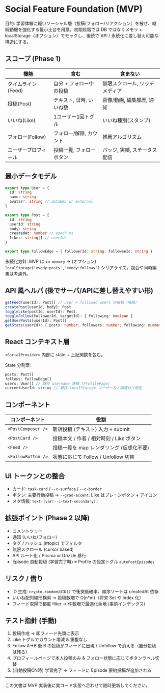 # Social Feature Foundation (MVP)

目的: 学習体験に軽いソーシャル層（投稿/フォロー/リアクション）を被せ、継続動機を強化する最小土台を用意。初期段階では DB ではなくメモリ + localStorage（オプション）でモックし、後続で API / 永続化に差し替え可能な構造にする。

## スコープ (Phase 1)

| 機能                 | 含む                     | 含まない                       |
| -------------------- | ------------------------ | ------------------------------ |
| タイムライン(Feed)   | 自分 + フォロー中の投稿  | 無限スクロール, リッチメディア |
| 投稿(Post)           | テキスト, 日時, いいね数 | 画像/動画, 編集履歴, 通知      |
| いいね(Like)         | 1ユーザー1回トグル       | いいね種別(スタンプ)           |
| フォロー(Follow)     | フォロー/解除, カウント  | 推薦アルゴリズム               |
| ユーザープロフィール | 投稿一覧, フォローボタン | バッジ, 実績, ステータス配信   |

## 最小データモデル

```ts
export type User = {
  id: string
  name: string
  avatar?: string // dataURL or external
}

export type Post = {
  id: string
  userId: string
  body: string
  createdAt: number // epoch ms
  likes: string[] // userIds
}

export type FollowEdge = { followerId: string; followeeId: string }
```

永続化方針: MVP は `in-memory` → (オプション) `localStorage('evody:posts','evody:follows')` シリアライズ。競合や同時編集は考慮外。

## API 風ヘルパ (後でサーバ/APIに差し替えやすい形)

```ts
getFeed(userId): Post[] // user + followed users の投稿（降順）
createPost(userId, body): Post
toggleLike(postId, userId): Post
toggleFollow(followerId, targetId): { following: boolean }
getUserPosts(userId): Post[]
getStats(userId): { posts: number; followers: number; following: number; likesGiven: number; likesReceived: number }
```

## React コンテキスト層

`<SocialProvider>` 内部に state + 上記関数を包む。

State 分割案:

```ts
posts: Post[]
follows: FollowEdge[]
users: User[] // 既存 username 連携 (ProfilePage)
currentUserId: string // 既存 localStorage ユーザー名と関連付け想定
```

## コンポーネント

| コンポーネント     | 役割                                     |
| ------------------ | ---------------------------------------- |
| `<PostComposer />` | 新規投稿 (テキスト) 入力 + submit        |
| `<PostCard />`     | 投稿本文 / 作者 / 相対時刻 / Like ボタン |
| `<Feed />`         | 投稿一覧を map レンダリング (仮想化不要) |
| `<FollowButton />` | 状態に応じて Follow / Unfollow 切替      |

## UI トークンとの整合

- カード: `task-card` / `--c-surface` / `--c-border`
- ボタン: 主要行動投稿 → `--grad-accent`, Like はプレーンボタン + アイコン
- メタ情報: `text-[var(--c-text-secondary)]`

## 拡張ポイント (Phase 2 以降)

- コメントツリー
- 通知 (いいね/フォロー)
- タグ / ハッシュ (#topic) でフィルタ
- 無限スクロール (cursor based)
- API ルート化 / Prisma or Drizzle 移行
- Episode 自動投稿 (学習完了時) ※ Profile の設定トグル `autoPostEpisodes`

## リスク / 借り

- ID 生成: `crypto.randomUUID()` で衝突低確率、順序ソートは createdAt 依存
- いいね配列線形検索 → 投稿数増で O(n\*m)（将来 Set や index 化）
- フィード取得で都度 filter → 件数増で最適化余地 (事前インデックス)

## テスト指針 (手動)

1. 投稿作成 → 即フィード先頭に表示
2. Like トグルでカウント増減 & 重複なし
3. Follow A→B 後 B の投稿がフィードに出現 / Unfollow で消える（自分投稿は残る）
4. プロフィールページで本人投稿のみ & フォロー状態に応じてボタンラベル切替
5. (自動投稿ON時) 学習完了 → フィードに Episode 要約投稿が追加される

---

この文書は MVP 実装後に実コード状態へ合わせて随時更新してください。
